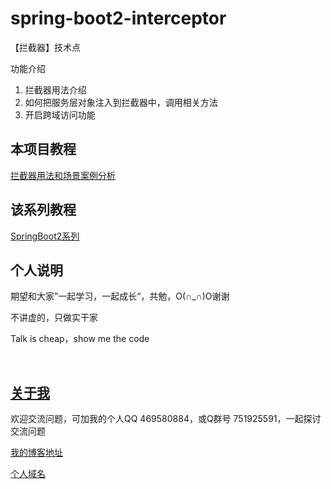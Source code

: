 # spring-boot2-interceptor

【拦截器】技术点

功能介绍

1. 拦截器用法介绍
2. 如何把服务层对象注入到拦截器中，调用相关方法
3. 开启跨域访问功能

## 本项目教程

[拦截器用法和场景案例分析](https://blog.csdn.net/hemin1003/article/details/90242803)

## 该系列教程

[SpringBoot2系列](https://blog.csdn.net/hemin1003/article/category/8948532)


## 个人说明

期望和大家”一起学习，一起成长“，共勉，O(∩_∩)O谢谢

不讲虚的，只做实干家

Talk is cheap，show me the code

<br/>


## [关于我](http://heminit.com/about/)

欢迎交流问题，可加我的个人QQ 469580884，或Q群号 751925591，一起探讨交流问题

[我的博客地址](http://blog.csdn.net/hemin1003)

[个人域名](http://heminit.com)